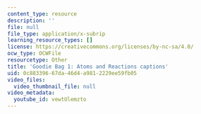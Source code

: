 ```yaml
---
content_type: resource
description: ''
file: null
file_type: application/x-subrip
learning_resource_types: []
license: https://creativecommons.org/licenses/by-nc-sa/4.0/
ocw_type: OCWFile
resourcetype: Other
title: 'Goodie Bag 1: Atoms and Reactions captions'
uid: 0c883396-67da-46d4-a981-2229ee59fb05
video_files:
  video_thumbnail_file: null
video_metadata:
  youtube_id: vewtUlemzto
---
```


